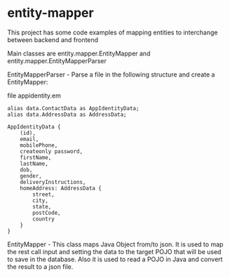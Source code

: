 # entity-mapper

This project has some code examples of mapping entities to interchange between backend and frontend

Main classes are entity.mapper.EntityMapper and entity.mapper.EntityMapperParser

EntityMapperParser - Parse a file in the following structure and create a EntityMapper:

file appidentity.em

```
alias data.ContactData as AppIdentityData;
alias data.AddressData as AddressData;

AppIdentityData {
    (id),
    email,
    mobilePhone,
    createonly password,
    firstName,
    lastName,
    dob,
    gender,
    deliveryInstructions,
    homeAddress: AddressData {
        street,
        city,
        state,
        postCode,
        country
    }
}

```

EntityMapper -  This class maps Java Object from/to json. It is used to map the rest call input and setting the data to the target POJO that will be used to save in the database. Also it is used to read a POJO in Java and convert the result to a json file.
